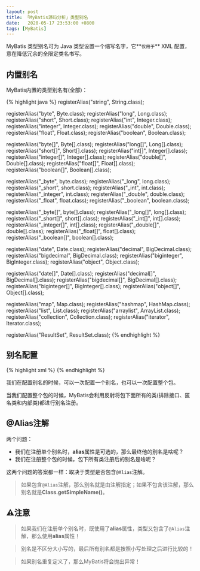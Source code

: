 ```yaml
---
layout: post
title: 「MyBatis源码分析」类型别名
date:   2020-05-17 23:53:00 +0800
tags: [MyBatis]
---
```


MyBatis 类型别名可为 Java 类型设置一个缩写名字，它**`仅用于`** XML 配置，意在降低冗余的全限定类名书写。

## 内置别名

MyBatis内置的类型别名有(全部)：

{% highlight java %}
registerAlias("string", String.class);

registerAlias("byte", Byte.class);
registerAlias("long", Long.class);
registerAlias("short", Short.class);
registerAlias("int", Integer.class);
registerAlias("integer", Integer.class);
registerAlias("double", Double.class);
registerAlias("float", Float.class);
registerAlias("boolean", Boolean.class);

registerAlias("byte[]", Byte[].class);
registerAlias("long[]", Long[].class);
registerAlias("short[]", Short[].class);
registerAlias("int[]", Integer[].class);
registerAlias("integer[]", Integer[].class);
registerAlias("double[]", Double[].class);
registerAlias("float[]", Float[].class);
registerAlias("boolean[]", Boolean[].class);

registerAlias("_byte", byte.class);
registerAlias("_long", long.class);
registerAlias("_short", short.class);
registerAlias("_int", int.class);
registerAlias("_integer", int.class);
registerAlias("_double", double.class);
registerAlias("_float", float.class);
registerAlias("_boolean", boolean.class);

registerAlias("_byte[]", byte[].class);
registerAlias("_long[]", long[].class);
registerAlias("_short[]", short[].class);
registerAlias("_int[]", int[].class);
registerAlias("_integer[]", int[].class);
registerAlias("_double[]", double[].class);
registerAlias("_float[]", float[].class);
registerAlias("_boolean[]", boolean[].class);

registerAlias("date", Date.class);
registerAlias("decimal", BigDecimal.class);
registerAlias("bigdecimal", BigDecimal.class);
registerAlias("biginteger", BigInteger.class);
registerAlias("object", Object.class);

registerAlias("date[]", Date[].class);
registerAlias("decimal[]", BigDecimal[].class);
registerAlias("bigdecimal[]", BigDecimal[].class);
registerAlias("biginteger[]", BigInteger[].class);
registerAlias("object[]", Object[].class);

registerAlias("map", Map.class);
registerAlias("hashmap", HashMap.class);
registerAlias("list", List.class);
registerAlias("arraylist", ArrayList.class);
registerAlias("collection", Collection.class);
registerAlias("iterator", Iterator.class);

registerAlias("ResultSet", ResultSet.class);
{% endhighlight %}

## 别名配置

{% highlight xml %}
<typeAliases>
    <package name="com.yu000hong.domain"/>
    <typeAlias alias="Author" type="com.yu000hong.blog.domain.Author"/>
</typeAliases>
{% endhighlight %}

我们在配置别名的时候，可以一次配置一个别名，也可以一次配置整个包。

当我们配置整个包的时候，MyBatis会利用反射将包下面所有的类(排除接口、匿名类和内部类)都进行别名注册。

## @Alias注解

两个问题：

- 我们在注册单个别名时，**alias**属性是可选的，那么最终他的别名是啥呢？
- 我们在注册整个包的时候，包下所有类注册后的别名是啥呢？

这两个问题的答案都一样：取决于类型是否包含`@Alias`注解。

>
> 如果包含`@Alias`注解，那么别名就是由注解指定；如果不包含该注解，那么别名就是**Class.getSimpleName()**。

## ⚠️注意

> 如果我们在注册单个别名时，既使用了**alias**属性，类型又包含了`@Alias`注解，那么使用**alias**属性！

> 别名是不区分大小写的，最后所有别名都是按照小写处理之后进行比较的！

> 如果别名重复定义了，那么MyBatis将会抛出异常！

